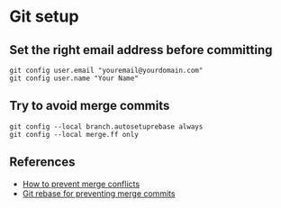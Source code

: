 # Git setup

## Set the right email address before committing

```shell
git config user.email "youremail@yourdomain.com"
git config user.name "Your Name"
```

## Try to avoid merge commits

```shell
git config --local branch.autosetuprebase always
git config --local merge.ff only
```

## References

- [How to prevent merge conflicts](https://dev.to/github/how-to-prevent-merge-conflicts-or-at-least-have-less-of-them-109p)
- [Git rebase for preventing merge commits](https://jenchan.biz/blog/git-rebase-for-preventing-merge-commits)
